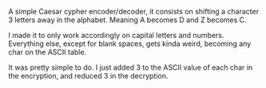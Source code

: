 A simple Caesar cypher encoder/decoder, it consists on shifting a character 3 letters away in the alphabet. Meaning A becomes D and Z becomes C.

I made it to only work accordingly on capital letters and numbers. Everything else, except for blank spaces, gets kinda weird, becoming any char on the ASCII table.

It was pretty simple to do. I just added 3 to the ASCII value of each char in the encryption, and reduced 3 in the decryption.
